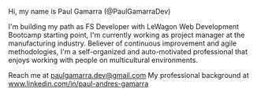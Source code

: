 Hi, my name is Paul Gamarra (@PaulGamarraDev)

I'm building my path as FS Developer with LeWagon Web Development Bootcamp starting point, I'm currently working as project manager at the manufacturing industry.
Believer of continuous improvement and agile methodologies, I'm a self-organized and auto-motivated professional that enjoys working with people on multicultural environments.

Reach me at paulgamarra.dev@gmail.com
My professional background at www.linkedin.com/in/paul-andres-gamarra

<!---
PaulGamarraDev/PaulGamarraDev is a ✨ special ✨ repository because its `README.md` (this file) appears on your GitHub profile.
You can click the Preview link to take a look at your changes.
--->
